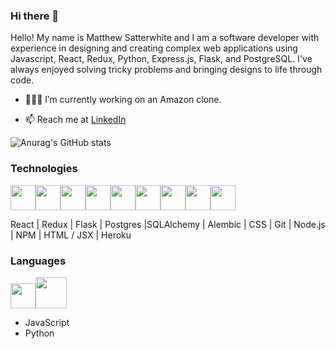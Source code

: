 ### Hi there 👋

Hello! My name is Matthew Satterwhite and I am a software developer with experience in designing and creating complex web applications using Javascript, React, Redux, Python, Express.js, Flask, and PostgreSQL. I've always enjoyed solving tricky problems and bringing designs to life through code.

- 👨🏻‍💻 I’m currently working on an Amazon clone.

- 📫 Reach me at [LinkedIn](https://www.linkedin.com/in/matthew-satterwhite-008970211/)

<!-- [![Anurag's GitHub stats](https://github-readme-stats.vercel.app/api?username=Eric-Cortez)](https://github.com/Eric-Cortez/github-readme-stats) -->
![Anurag's GitHub stats](https://github-readme-stats.vercel.app/api?username=MatthewSatt&show_icons=true&theme=radical)


### Technologies 
<img 
src="https://cdn.jsdelivr.net/gh/devicons/devicon/icons/react/react-original.svg" height=40/><img 
src="https://cdn.jsdelivr.net/gh/devicons/devicon/icons/redux/redux-original.svg" height=40/><img 
src="https://cdn.jsdelivr.net/gh/devicons/devicon/icons/flask/flask-original.svg" height=40/><img src="https://cdn.jsdelivr.net/gh/devicons/devicon/icons/postgresql/postgresql-original.svg"  height=40/><img src="https://cdn.jsdelivr.net/gh/devicons/devicon/icons/sqlalchemy/sqlalchemy-original.svg"  height=40/><img  
src="https://cdn.jsdelivr.net/gh/devicons/devicon/icons/css3/css3-original.svg"  height=40/><img  
src="https://cdn.jsdelivr.net/gh/devicons/devicon/icons/html5/html5-original.svg"  height=40/><img  
src="https://cdn.jsdelivr.net/gh/devicons/devicon/icons/git/git-original.svg"  height=40/><img  
src="https://cdn.jsdelivr.net/gh/devicons/devicon/icons/vscode/vscode-original.svg"  height=40/>


 React | Redux | Flask | Postgres |SQLAlchemy | Alembic | CSS | Git | Node.js | NPM | HTML / JSX | Heroku

### Languages 
<img  src="https://cdn.jsdelivr.net/gh/devicons/devicon/icons/javascript/javascript-original.svg"  height=40/><img
src="https://cdn.jsdelivr.net/gh/devicons/devicon/icons/python/python-original.svg" height=50/>
* JavaScript
* Python
